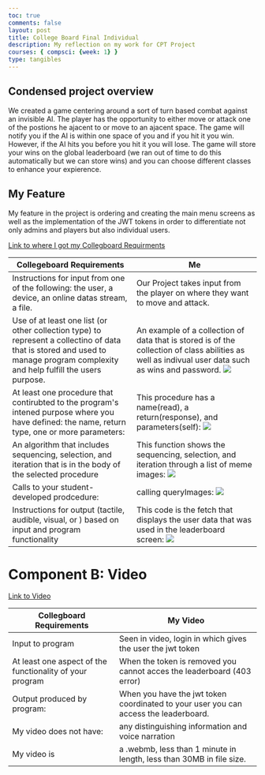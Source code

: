 ```yaml
---
toc: true
comments: false
layout: post
title: College Board Final Individual
description: My reflection on my work for CPT Project
courses: { compsci: {week: 1} }
type: tangibles
---
```


## Condensed project overview
We created a game centering around a sort of turn based combat against an invisible AI. The player has the opportunity to either move or attack one of the postions he ajacent to or move to an ajacent space. The game will notify you if the AI is within one space of you and if you hit it you win. However, if the AI hits you before you hit it you will lose. The game will store your wins on the global leaderboard (we ran out of time to do this automatically but we can store wins) and you can choose different classes to enhance your expierence.

## My Feature
My feature in the project is ordering and creating the main menu screens as well as the implementation of the JWT tokens in order to differentiate not only admins and players but also individual users.

[Link to where I got my Collegboard Requirments](https://apcentral.collegeboard.org/media/pdf/ap-csp-student-task-directions.pdf)

| Collegeboard Requirements | Me |
|------------------|------------------|
| Instructions for input from one of the following: the user, a device, an online datas stream, a file.  | Our Project takes input from the player on where they want to move and attack.  |
| Use of at least one list (or other collection type) to represent a collectino of data that is stored and used to manage program complexity and help fulfill the users purpose.  | An example of a collection of data that is stored is of the collection of class abilities as well as indivual user data such as wins and password. <a><img src="https://i.postimg.cc/NjnY9pG6/Screen-Shot-2024-03-01-at-11-28-18-AM.png"></a>
| At least one procedure that contirubted to the program's intened purpose where you have defined: the name, return type, one or more parameters:  | This procedure has a name(read), a return(response), and parameters(self): <a><img src="https://i.postimg.cc/LsVTQ0qf/Screen-Shot-2024-03-01-at-11-31-47-AM.png"></a>  |
| An algorithm that includes sequencing, selection, and iteration that is in the body of the selected procedure  | This function shows the sequencing, selection, and iteration through a list of meme images: <a><img src="https://i.postimg.cc/rpnkXj30/Screen-Shot-2024-03-01-at-11-38-16-AM.png"></a>  |
| Calls to your student-developed prodcedure:  | calling queryImages: <a><img src="https://i.postimg.cc/pTJKL9QF/Screen-Shot-2024-03-01-at-11-41-00-AM.png"></a>  |
| Instructions for output (tactile, audible, visual, or ) based on input and program functionality  | This code is the fetch that displays the user data that was used in the leaderboard screen: <a><img src="https://i.postimg.cc/Kz14dRqb/Screen-Shot-2024-03-01-at-11-44-30-AM.png"></a>  |

# Component B: Video

[Link to Video](https://drive.google.com/file/d/1ZfDdQ5x0vMFbANHlCg8nE2eyQTTgQG3Z/view?usp=sharing)


| Collegboard Requirements | My Video |
|------------------|------------------|
| Input to program  | Seen in video, login in which gives the user the jwt token  |
| At least one aspect of the functionality of your program| When the token is removed you cannot acces the leaderboard (403 error)  |
| Output produced by program:  | When you have the jwt token coordinated to your user you can access the leaderboard.  |
| My video does not have: | any distinguishing information and voice narration  |
| My video is | a .webmb, less than 1 minute in length, less than 30MB in file size.  |